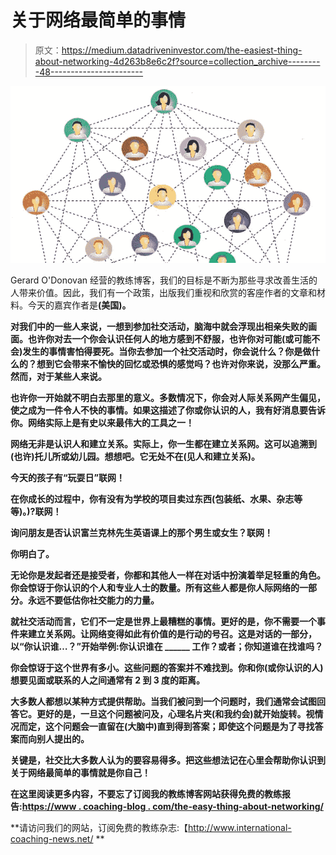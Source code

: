 # 关于网络最简单的事情

> 原文：<https://medium.datadriveninvestor.com/the-easiest-thing-about-networking-4d263b8e6c2f?source=collection_archive---------48----------------------->

![](img/ac2e829c3c62456159c47f018876dbdd.png)

Gerard O'Donovan 经营的教练博客，我们的目标是不断为那些寻求改善生活的人带来价值。因此，我们有一个政策，出版我们重视和欣赏的客座作者的文章和材料。今天的嘉宾作者是[](https://career.noomii.com/easiest-thing-networking/)****(美国)。****

**对我们中的一些人来说，一想到参加社交活动，脑海中就会浮现出相亲失败的画面。也许你对去一个你会认识任何人的地方感到不舒服，也许你对可能(或可能不会)发生的事情害怕得要死。当你去参加一个社交活动时，你会说什么？你是做什么的？想到它会带来不愉快的回忆或恐惧的感觉吗？也许对你来说，没那么严重。然而，对于某些人来说。**

**也许你一开始就不明白去那里的意义。多数情况下，你会对人际关系网产生偏见，使之成为一件令人不快的事情。如果这描述了你或你认识的人，我有好消息要告诉你。网络实际上是有史以来最伟大的工具之一！**

**网络无非是认识人和建立关系。实际上，你一生都在建立关系网。这可以追溯到(也许)托儿所或幼儿园。想想吧。它无处不在(见人和建立关系)。**

**今天的孩子有“玩耍日”联网！**

**在你成长的过程中，你有没有为学校的项目卖过东西(包装纸、水果、杂志等等)。)?联网！**

**询问朋友是否认识富兰克林先生英语课上的那个男生或女生？联网！**

**你明白了。**

**无论你是发起者还是接受者，你都和其他人一样在对话中扮演着举足轻重的角色。你会惊讶于你认识的个人和专业人士的数量。所有这些人都是你人际网络的一部分。永远不要低估你社交能力的力量。**

**就社交活动而言，它们不一定是世界上最糟糕的事情。更好的是，你不需要一个事件来建立关系网。让网络变得如此有价值的是行动的号召。这是对话的一部分，以“你认识谁…？”开始举例:你认识谁在 ______ 工作？或者；你知道谁在找谁吗？**

**你会惊讶于这个世界有多小。这些问题的答案并不难找到。你和你(或你认识的人)想要见面或联系的人之间通常有 2 到 3 度的距离。**

**大多数人都想以某种方式提供帮助。当我们被问到一个问题时，我们通常会试图回答它。更好的是，一旦这个问题被问及，心理名片夹(和我约会)就开始旋转。视情况而定，这个问题会一直留在(大脑中)直到得到答案；即使这个问题是为了寻找答案而向别人提出的。**

**关键是，社交比大多数人认为的要容易得多。把这些想法记在心里会帮助你认识到关于网络最简单的事情就是你自己！**

**在这里阅读更多内容，不要忘了订阅我的教练博客网站获得免费的教练报告:[https://www . coaching-blog . com/the-easy-thing-about-networking/](https://www.coaching-blog.com/the-easiest-thing-about-networking/)**

**请访问我们的网站，订阅免费的教练杂志:【http://www.international-coaching-news.net/ **